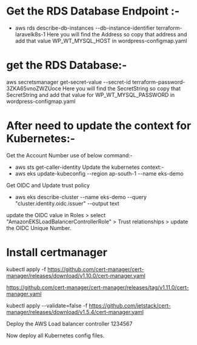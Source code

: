 # Get the RDS Database Endpoint :- 
- aws rds describe-db-instances --db-instance-identifier terraform-laravelk8s-1
Here you will find the Address so copy that address and add that value WP_WT_MYSQL_HOST in wordpress-configmap.yaml

# get the RDS Database:- 
aws secretsmanager get-secret-value --secret-id terraform-password-3ZKA65vnoZWZUoce 
Here you will find the SecretString so copy that SecretString and add that value for WP_WT_MYSQL_PASSWORD in  wordpress-configmap.yaml

# After need to update the context for Kubernetes:- 
Get the Account Number use of below command:- 

- aws sts get-caller-identity
Update the kubernetes context:- 
- aws eks update-kubeconfig --region ap-south-1 --name eks-demo

Get OIDC and Update trust policy 
- aws eks describe-cluster --name eks-demo --query "cluster.identity.oidc.issuer" --output text

update the OIDC value in Roles > select "AmazonEKSLoadBalancerControllerRole" > Trust relationships > update the OIDC Unique Number.

# Install certmanager
kubectl apply -f https://github.com/cert-manager/cert-manager/releases/download/v1.10.0/cert-manager.yaml

https://github.com/cert-manager/cert-manager/releases/tag/v1.11.0/cert-manager.yaml

kubectl apply --validate=false -f https://github.com/jetstack/cert-manager/releases/download/v1.5.4/cert-manager.yaml

Deploy the AWS Load balancer controller
1234567

Now deploy all Kubernetes config files.


